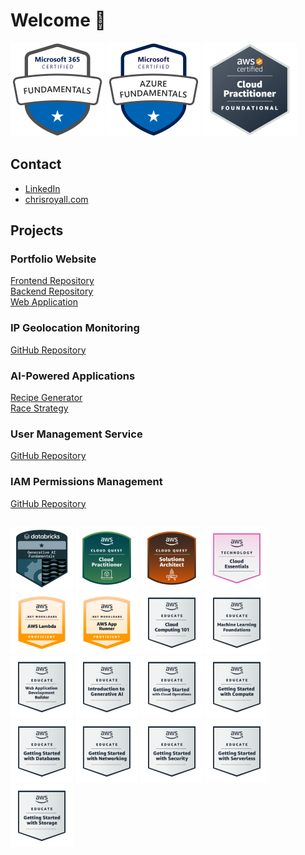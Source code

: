 # Welcome 👋

<a href="https://learn.microsoft.com/api/credentials/share/en-gb/ChristopherRoyall-5637/F722D868FA9BA4ED?sharingId=9998F707F4431F17" target="_blank"><img src="primary_badges/microsoft-365-certified-fundamentals.png" alt="microsoft-365-certified-fundamentals" height="150" width="150" height="100" width="100"/></a>
<a href="https://learn.microsoft.com/api/credentials/share/en-gb/ChristopherRoyall-5637/89269917581C4823?sharingId=9998F707F4431F17" target="_blank"><img src="primary_badges/microsoft-certified-azure-fundamentals.png" alt="microsoft-certified-azure-fundamentals" height="150" width="150" height="100" width="100"/></a>
<a href="https://www.credly.com/badges/c7601def-caa2-49a4-9873-8cc98ac67446/public_url" target="_blank"><img src="primary_badges/aws-certified-cloud-practitioner v2.png" alt="aws-certified-cloud-practitioner" height="150" width="150" height="100" width="100"/></a>

## Contact
- <a href="https://www.linkedin.com/in/chris-royall/">LinkedIn</a>
- <a href="https://chrisroyall.com">chrisroyall.com</a>

## Projects

### Portfolio Website
<a href="https://github.com/chris-royall/portfolio-reactapp">Frontend Repository</a></br>
<a href="https://github.com/chris-royall/portfolio-cloudformation">Backend Repository</a></br>
<a href="https://chrisroyall.com">Web Application</a></br></p>

### IP Geolocation Monitoring
<a href="https://github.com/chris-royall/ip-geolocation">GitHub Repository</a></br>

### AI-Powered Applications
<a href="https://github.com/chris-royall/ai-recipe-generator">Recipe Generator</a></br>
<a href="https://github.com/chris-royall/ai-race-strat-predictor">Race Strategy</a>

### User Management Service
<a href="https://github.com/chris-royall/serverless-user-management">GitHub Repository</a>

### IAM Permissions Management
<a href="https://github.com/chris-royall/aws-iam-permissions">GitHub Repository</a>

## 
<a href="https://credentials.databricks.com/8ee0e5f3-406f-4d66-9793-77735bef19a1#acc.PHMtcbah" target="_blank" class="secondary_badges"><img src="secondary_badges/d2d24d56-8a55-4923-9959-0b3cf400f224.png" alt="databricks-generative-ai-fundamentals" height="100" width="100"/></a>
<a href="https://www.credly.com/badges/a41964c2-fa5e-4a70-9679-f54e1716f80d/public_url" target="_blank" class="secondary_badges"><img src="secondary_badges/aws-cloud-quest-cloud-practitioner.png" alt="aws-cloud-quest-cloud-practitioner" height="100" width="100"/></a>
<a href="https://www.credly.com/badges/17653143-16b3-4e17-bce6-593bc0c3e888/public_url" target="_blank" class="secondary_badges"><img src="secondary_badges/aws-cloud-quest-solutions-architect.png" alt="aws-cloud-quest-solutions-architect" height="100" width="100"/></a>
<a href="https://www.credly.com/badges/bf7123f8-d6fa-4668-a586-297a335a77ee/public_url" target="_blank" class="secondary_badges"><img src="secondary_badges/aws-knowledge-cloud-essentials.png" alt="aws-knowledge-cloud-essentials" height="100" width="100"/></a>
<a href="https://www.credly.com/badges/50592ad0-5a58-48e4-a37e-33d5c643898a/public_url" target="_blank" class="secondary_badges"><img src="secondary_badges/net-workloads-on-aws-lambda.png" alt="net-workloads-on-aws-lambda" height="100" width="100"/></a>
<a href="https://www.credly.com/badges/345078e2-0574-4110-8802-e5b121629b37/public_url" target="_blank" class="secondary_badges"><img src="secondary_badges/net-workloads-on-aws-app-runner.png" alt="net-workloads-on-aws-app-runner" height="100" width="100"/></a>
<a href="https://www.credly.com/badges/b489d308-1721-420c-80e9-4451fa8c2df0/public_url" target="_blank" class="secondary_badges"><img src="secondary_badges/aws-educate-introduction-to-cloud-101.png" alt="aws-educate-introduction-to-cloud-101" height="100" width="100"/></a>
<a href="https://www.credly.com/badges/99b1f1c8-2759-4567-bca9-ab45c8c692e2/public_url" target="_blank" class="secondary_badges"><img src="secondary_badges/aws-educate-machine-learning-foundations.png" alt="aws-educate-machine-learning-foundations" height="100" width="100"/></a>
<a href="https://www.credly.com/badges/1276498e-1473-4578-b828-34a13ccdb88e" target="_blank" class="secondary_badges"><img src="secondary_badges/aws-educate-web-builder.png" alt="aws-educate-web-builder" height="100" width="100"/></a>
<a href="https://www.credly.com/badges/0aff6a15-5e2a-439d-a346-b6539380e656" target="_blank" class="secondary_badges"><img src="secondary_badges/aws-educate-introduction-to-generative-ai.png" alt="aws-educate-introduction-to-generative-ai" height="100" width="100"/></a>
<a href="https://www.credly.com/badges/6fddf01b-631e-4ebe-92e9-b940094ded6c/public_url" target="_blank" class="secondary_badges"><img src="secondary_badges/aws-educate-getting-started-with-cloud-ops.png" alt="aws-educate-getting-started-with-cloud-ops" height="100" width="100"/></a>
<a href="https://www.credly.com/badges/4c6fe732-2605-481f-b2a2-270a72cdddad/public_url" target="_blank" class="secondary_badges"><img src="secondary_badges/aws-educate-getting-started-with-compute.png" alt="aws-educate-getting-started-with-compute" height="100" width="100"/></a>
<a href="https://www.credly.com/badges/7ca8e1e6-5471-404c-930a-f1fada61469f/public_url" target="_blank" class="secondary_badges"><img src="secondary_badges/aws-educate-getting-started-with-databases.png" alt="aws-educate-getting-started-with-databases" height="100" width="100"/></a>
<a href="https://www.credly.com/badges/f29cbe64-5213-446a-9bbb-9e0c4184f84b/public_url" target="_blank" class="secondary_badges"><img src="secondary_badges/aws-educate-getting-started-with-networking.png" alt="aws-educate-getting-started-with-networking" height="100" width="100"/></a>
<a href="https://www.credly.com/badges/6795cd0e-d12c-482d-9eca-b74c0410d038/public_url" target="_blank" class="secondary_badges"><img src="secondary_badges/aws-educate-getting-started-with-security.png" alt="aws-educate-getting-started-with-security" height="100" width="100"/></a>
<a href="https://www.credly.com/badges/1779a440-3a8f-406c-afac-c0d682034110/public_url" target="_blank" class="secondary_badges"><img src="secondary_badges/aws-educate-getting-started-with-serverless.png" alt="aws-educate-getting-started-with-serverless" height="100" width="100"/></a>
<a href="https://www.credly.com/badges/0f57a79a-f2e8-46dd-b4a9-0da4d2dd479b/public_url" target="_blank" class="secondary_badges"><img src="secondary_badges/aws-educate-getting-started-with-storage.png" alt="aws-educate-getting-started-with-storage" height="100" width="100"/></a>
